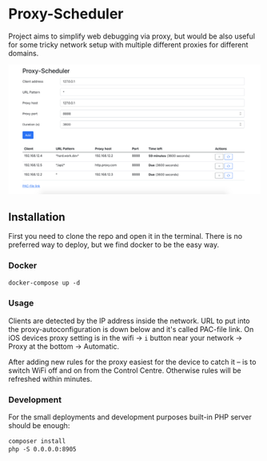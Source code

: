 # Proxy-Scheduler

Project aims to simplify web debugging via proxy, but would be also useful for some tricky network setup with multiple different proxies for different domains. 

![screenshot](.github/screenshot.png)

## Installation

First you need to clone the repo and open it in the terminal. There is no preferred way to deploy, but we find docker to be the easy way. 

### Docker

```
docker-compose up -d
```

### Usage

Clients are detected by the IP address inside the network. URL to put into the proxy-autoconfiguration is down below and it's called PAC-file link. On iOS devices proxy setting is in the wifi -> `i` button near your network -> Proxy at the bottom -> Automatic.

After adding new rules for the proxy easiest for the device to catch it – is to switch WiFi off and on from the Control Centre. Otherwise rules will be refreshed within minutes.

### Development

For the small deployments and development purposes built-in PHP server should be enough:

```
composer install
php -S 0.0.0.0:8905
```
